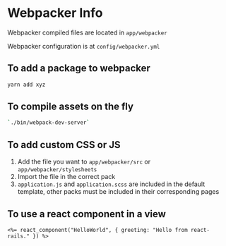 # Webpacker Info

Webpacker compiled files are located in `app/webpacker`

Webpacker configuration is at `config/webpacker.yml`

## To add a package to webpacker

```bash
yarn add xyz
```

## To compile assets on the fly

```bash
`./bin/webpack-dev-server`
```

## To add custom CSS or JS

1. Add the file you want to `app/webpacker/src` or `app/webpacker/stylesheets`
1. Import the file in the correct pack
1. `application.js` and `application.scss` are included in the default template, other packs must be included in their corresponding pages

## To use a react component in a view

```rails
<%= react_component("HelloWorld", { greeting: "Hello from react-rails." }) %>
```
